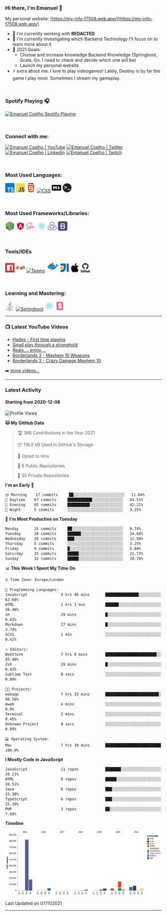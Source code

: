 ### Hi there, I'm Emanuel 👋

My personal website: [https://my-info-f7508.web.app/](https://my-info-f7508.web.app/)

- 🔭 I'm currently working with **REDACTED**
- 🌱 I'm currently investigating which Backend Technology I'll focus on to learn more about it
- 🥅 2021 Goals: 
  - Choose and increase knowledge Backend Knowledge (Springboot, Scala, Go. I need to check and decide which one will be)
  - Launch my personal website
- ⚡ extra about me: I love to play videogames! Lately, Destiny is by far the game I play most. Sometimes I stream my gameplay.

<br />

### Spotify Playing 🎧

[<img src="https://now-playing-codestackr.vercel.app/api/spotify-playing" alt="Emanuel Coelho Spotify Playing" width="350" />](https://open.spotify.com/user/1166932207)

<br/>

### Connect with me:

[<img alt="Emanuel Coelho | YouTube" width="22px" src="https://cdn.jsdelivr.net/npm/simple-icons@v3/icons/youtube.svg" />][linkedin]
[<img alt="Emanuel Coelho | Twitter" width="22px" src="https://cdn.jsdelivr.net/npm/simple-icons@v3/icons/twitter.svg" />][twitter]
[<img alt="Emanuel Coelho | LinkedIn" width="22px" src="https://cdn.jsdelivr.net/npm/simple-icons@v3/icons/linkedin.svg" />][linkedin]
[<img alt="Emanuel Coelho | Twitch" width="22px" src="https://cdn.jsdelivr.net/npm/simple-icons@v3/icons/twitch.svg" />][twitch]

<br />

### Most Used Languages:

[<img alt="TypeScript" width="30px" src="https://raw.githubusercontent.com/github/explore/80688e429a7d4ef2fca1e82350fe8e3517d3494d/topics/typescript/typescript.png" />]()
[<img alt="TypeScript" width="30px" src="https://raw.githubusercontent.com/github/explore/80688e429a7d4ef2fca1e82350fe8e3517d3494d/topics/javascript/javascript.png" />]()
[<img alt="HTML" width="30px" src="https://raw.githubusercontent.com/github/explore/80688e429a7d4ef2fca1e82350fe8e3517d3494d/topics/html/html.png" />]()
[<img alt="CSS" width="30px" src="https://devicon.dev/devicon.git/icons/css3/css3-original.svg" />]()
[<img alt="Markdown" width="30px" src="https://raw.githubusercontent.com/github/explore/80688e429a7d4ef2fca1e82350fe8e3517d3494d/topics/markdown/markdown.png" />]()
[<img alt="Shell" width="30px" src="https://raw.githubusercontent.com/github/explore/80688e429a7d4ef2fca1e82350fe8e3517d3494d/topics/terminal/terminal.png" />]()

<br />

### Most Used Frameworks/Libraries:

[<img alt="NodeJS" width="30px" src="https://raw.githubusercontent.com/github/explore/80688e429a7d4ef2fca1e82350fe8e3517d3494d/topics/nodejs/nodejs.png" />]()
[<img alt="Angular" width="30px" src="https://raw.githubusercontent.com/github/explore/80688e429a7d4ef2fca1e82350fe8e3517d3494d/topics/angular/angular.png" />]()
[<img alt="SASS" width="30px" src="https://raw.githubusercontent.com/github/explore/80688e429a7d4ef2fca1e82350fe8e3517d3494d/topics/sass/sass.png" />]()
[<img alt="React" width="30px" src="https://raw.githubusercontent.com/github/explore/80688e429a7d4ef2fca1e82350fe8e3517d3494d/topics/react/react.png" />]()
[<img alt="Redux" width="30px" src="https://raw.githubusercontent.com/github/explore/80688e429a7d4ef2fca1e82350fe8e3517d3494d/topics/redux/redux.png" />]()
[<img alt="Bootstrap" width="30px" src="https://raw.githubusercontent.com/github/explore/80688e429a7d4ef2fca1e82350fe8e3517d3494d/topics/bootstrap/bootstrap.png" />]()

<br />

### Tools/IDEs

[<img alt="Express" width="30px" src="https://raw.githubusercontent.com/github/explore/80688e429a7d4ef2fca1e82350fe8e3517d3494d/topics/npm/npm.png" />]()
[<img alt="Git" width="30px" src="https://raw.githubusercontent.com/github/explore/80688e429a7d4ef2fca1e82350fe8e3517d3494d/topics/git/git.png" />]()
[<img alt="Teams" width="30px" src="https://upload.wikimedia.org/wikipedia/commons/c/c9/Microsoft_Office_Teams_%282018%E2%80%93present%29.svg" />]()
[<img alt="Docker" width="40px" src="https://raw.githubusercontent.com/devicons/devicon/master/icons/docker/docker-original.svg" />]()
[<img alt="IntelliJ" width="30px" src="https://raw.githubusercontent.com/devicons/devicon/master/icons/intellij/intellij-original.svg" />]()
[<img alt="MacOS" width="30px" src="https://raw.githubusercontent.com/devicons/devicon/master/icons/apple/apple-original.svg" />]()
[<img alt="Github" width="30px" src="https://raw.githubusercontent.com/devicons/devicon/master/icons/github/github-original-wordmark.svg" />](https://www.github.com)

<br />

### Learning and Mastering:

[<img alt="Java" width="30px" src="https://raw.githubusercontent.com/devicons/devicon/master/icons/java/java-original.svg" />]()
[<img alt="Springboot" width="30px" src="https://miro.medium.com/max/856/1*O68LbDvD5Dcsnez73M7v4Q.png" />]()
[<img alt="React Native" width="30px" src="https://raw.githubusercontent.com/github/explore/80688e429a7d4ef2fca1e82350fe8e3517d3494d/topics/react/react.png"/>]()
[<img alt="Storybook JS" width="30px" src="https://raw.githubusercontent.com/github/explore/80688e429a7d4ef2fca1e82350fe8e3517d3494d/topics/storybook/storybook.png" />]()

---

### 📺 Latest YouTube Videos

<!-- YOUTUBE:START -->
- [Hades - First time playing](https://www.youtube.com/watch?v=JUZA5vFShbs)
- [Small play through a stronghold](https://www.youtube.com/watch?v=t5vFgnIXwlM)
- [Realx.... enjoy....](https://www.youtube.com/watch?v=MR5V-MyT0ZE)
- [Borderlands 3 - Mayhem 10 Weapons](https://www.youtube.com/watch?v=PPUxbPqqd1I)
- [Borderlands 3 - Crazy Damage Mayhem 10](https://www.youtube.com/watch?v=1_1qxHCXG9A)
<!-- YOUTUBE:END -->

➡️ [more videos...](https://www.youtube.com/channel/UCLwCp9VA1xWe40Elfx8JBCg)

---

### Latest Activity
#### Starting from 2020-12-08

<!--START_SECTION:waka-->
![Profile Views](http://img.shields.io/badge/Profile%20Views-0-blue)

**🐱 My GitHub Data** 

> 🏆 386 Contributions in the Year 2021
 > 
> 📦 116.9 kB Used in GitHub's Storage 
 > 
> 💼 Opted to Hire
 > 
> 📜 6 Public Repositories 
 > 
> 🔑 55 Private Repositories  
 > 
**I'm an Early 🐤** 

```text
🌞 Morning    17 commits     ██░░░░░░░░░░░░░░░░░░░░░░░   11.04% 
🌆 Daytime    67 commits     ███████████░░░░░░░░░░░░░░   43.51% 
🌃 Evening    65 commits     ██████████░░░░░░░░░░░░░░░   42.21% 
🌙 Night      5 commits      ░░░░░░░░░░░░░░░░░░░░░░░░░   3.25%

```
📅 **I'm Most Productive on Tuesday** 

```text
Monday       15 commits     ██░░░░░░░░░░░░░░░░░░░░░░░   9.74% 
Tuesday      38 commits     ██████░░░░░░░░░░░░░░░░░░░   24.68% 
Wednesday    20 commits     ███░░░░░░░░░░░░░░░░░░░░░░   12.99% 
Thursday     5 commits      ░░░░░░░░░░░░░░░░░░░░░░░░░   3.25% 
Friday       9 commits      █░░░░░░░░░░░░░░░░░░░░░░░░   5.84% 
Saturday     35 commits     █████░░░░░░░░░░░░░░░░░░░░   22.73% 
Sunday       32 commits     █████░░░░░░░░░░░░░░░░░░░░   20.78%

```


📊 **This Week I Spent My Time On** 

```text
⌚︎ Time Zone: Europe/London

💬 Programming Languages: 
JavaScript               4 hrs 48 mins       ███████████████░░░░░░░░░░   62.68% 
HTML                     2 hrs 1 min         ██████░░░░░░░░░░░░░░░░░░░   26.48% 
sh                       29 mins             █░░░░░░░░░░░░░░░░░░░░░░░░   6.43% 
Markdown                 17 mins             █░░░░░░░░░░░░░░░░░░░░░░░░   3.74% 
SCSS                     1 min               ░░░░░░░░░░░░░░░░░░░░░░░░░   0.42%

🔥 Editors: 
WebStorm                 7 hrs 9 mins        ███████████████████████░░   93.48% 
Zsh                      29 mins             █░░░░░░░░░░░░░░░░░░░░░░░░   6.43% 
Sublime Text             0 secs              ░░░░░░░░░░░░░░░░░░░░░░░░░   0.09%

🐱‍💻 Projects: 
webapp                   7 hrs 33 mins       ████████████████████████░   98.56% 
mweb                     4 mins              ░░░░░░░░░░░░░░░░░░░░░░░░░   0.9% 
Terminal                 2 mins              ░░░░░░░░░░░░░░░░░░░░░░░░░   0.45% 
Unknown Project          0 secs              ░░░░░░░░░░░░░░░░░░░░░░░░░   0.09%

💻 Operating System: 
Mac                      7 hrs 39 mins       █████████████████████████   100.0%

```

**I Mostly Code in JavaScript** 

```text
JavaScript               11 repos            ███████░░░░░░░░░░░░░░░░░░   28.21% 
HTML                     8 repos             █████░░░░░░░░░░░░░░░░░░░░   20.51% 
Java                     6 repos             ███░░░░░░░░░░░░░░░░░░░░░░   15.38% 
TypeScript               6 repos             ███░░░░░░░░░░░░░░░░░░░░░░   15.38% 
PHP                      3 repos             ██░░░░░░░░░░░░░░░░░░░░░░░   7.69%

```


**Timeline**

![Chart not found](https://raw.githubusercontent.com/emanuelcoelho1986/emanuelcoelho1986/master/charts/bar_graph.png) 


 Last Updated on 07/11/2021
<!--END_SECTION:waka-->

---


[youtube]: https://www.youtube.com/channel/UCLwCp9VA1xWe40Elfx8JBCg
[linkedin]: https://www.linkedin.com/in/emanuel-coelho-6717b027
[twitter]: https://twitter.com/iamelkas
[twitch]: https://www.twitch.tv/iamelkas
